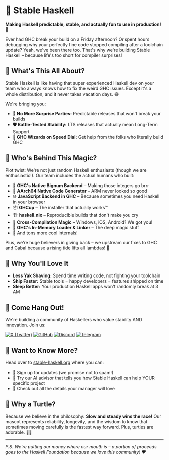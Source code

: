 # 🐢 Stable Haskell

**Making Haskell predictable, stable, and actually fun to use in production! 🚀**

Ever had GHC break your build on a Friday afternoon? Or spent hours debugging why your perfectly fine code stopped compiling after a toolchain update? Yeah, we've been there too. That's why we're building Stable Haskell – because life's too short for compiler surprises! 

## 🎯 What's This All About?

Stable Haskell is like having that super experienced Haskell dev on your team who always knows how to fix the weird GHC issues. Except it's a whole distribution, and it never takes vacation days. 😄

We're bringing you:
- **🎪 No More Surprise Parties:** Predictable releases that won't break your builds
- **🛡️ Battle-Tested Stability:** LTS releases that actually mean Long-Term Support
- **🦸 GHC Wizards on Speed Dial:** Get help from the folks who literally build GHC

## 💪 Who's Behind This Magic?

Plot twist: We're not just random Haskell enthusiasts (though we are enthusiastic!). Our team includes the actual humans who built:

- 🔢 **GHC's Native Bignum Backend** – Making those integers go brrr
- 🦾 **AArch64 Native Code Generator** – ARM never looked so good
- 🌐 **JavaScript Backend in GHC** – Because sometimes you need Haskell in your browser
- 📦 **GHCup** – The installer that actually works™
- 🏗️ **haskell.nix** – Reproducible builds that don't make you cry
- 🎯 **Cross-Compilation Magic** – Windows, iOS, Android? We got you!
- 🔗 **GHC's In-Memory Loader & Linker** – The deep magic stuff
- 🚀 And tons more cool internals!

Plus, we're huge believers in giving back – we upstream our fixes to GHC and Cabal because a rising tide lifts all lambdas! 🌊

## 🎉 Why You'll Love It

- **Less Yak Shaving:** Spend time writing code, not fighting your toolchain
- **Ship Faster:** Stable tools = happy developers = features shipped on time
- **Sleep Better:** Your production Haskell apps won't randomly break at 3 AM

## 🤝 Come Hang Out!

We're building a community of Haskellers who value stability AND innovation. Join us:

[![X (Twitter)](https://img.shields.io/badge/X-000000?style=for-the-badge&logo=x&logoColor=white)](https://x.com/StableHaskell)
[![GitHub](https://img.shields.io/badge/GitHub-100000?style=for-the-badge&logo=github&logoColor=white)](https://github.com/stable-haskell)
[![Discord](https://img.shields.io/badge/Discord-7289DA?style=for-the-badge&logo=discord&logoColor=white)](https://discord.gg/aNN8XcQfA6)
[![Telegram](https://img.shields.io/badge/Telegram-2CA5E0?style=for-the-badge&logo=telegram&logoColor=white)](https://t.me/stablehaskell)

## 🌟 Want to Know More?

Head over to [stable-haskell.org](https://www.stable-haskell.org) where you can:
- 📝 Sign up for updates (we promise not to spam!)
- 🤖 Try our AI advisor that tells you how Stable Haskell can help YOUR specific project
- 🎯 Check out all the details your manager will love

## 🐢 Why a Turtle?

Because we believe in the philosophy: **Slow and steady wins the race!** Our mascot represents reliability, longevity, and the wisdom to know that sometimes moving carefully is the fastest way forward. Plus, turtles are adorable. 🐢💚

---

*P.S. We're putting our money where our mouth is – a portion of proceeds goes to the Haskell Foundation because we love this community! ❤️*
